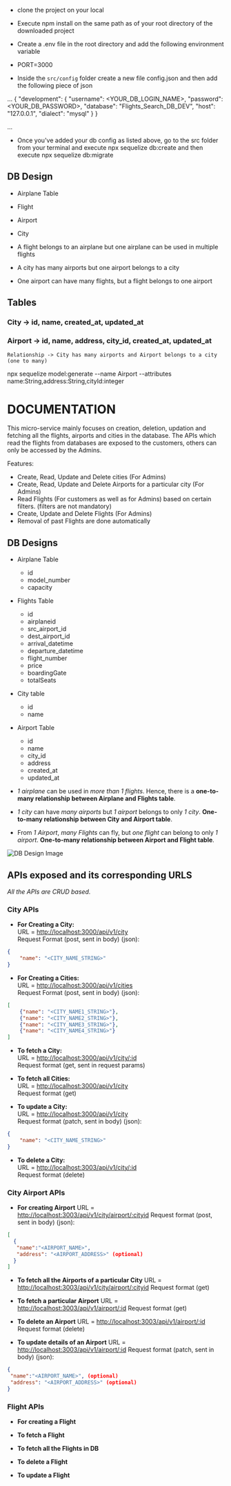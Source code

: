 - clone the project on your local

- Execute npm install on the same path as of your root directory of the downloaded project

- Create a .env file in the root directory and add the following environment variable
- PORT=3000

- Inside the `src/config` folder create a new file config.json and then add the following piece of json

...
{
  "development": {
    "username": <YOUR_DB_LOGIN_NAME>,
    "password": <YOUR_DB_PASSWORD>,
    "database": "Flights_Search_DB_DEV",
    "host": "127.0.0.1",
    "dialect": "mysql"
  }
}

...

- Once you've added your db config as listed above, go to the src folder from your terminal and execute npx sequelize db:create and then execute
npx sequelize db:migrate



## DB Design
  - Airplane Table
  - Flight
  - Airport
  - City 

  - A flight belongs to an airplane but one airplane can be used in multiple flights
  - A city has many airports but one airport belongs to a city
  - One airport can have many flights, but a flight belongs to one airport


  
## Tables

### City -> id, name, created_at, updated_at
### Airport -> id, name, address, city_id, created_at, updated_at
    Relationship -> City has many airports and Airport belongs to a city (one to many)
npx sequelize model:generate --name Airport --attributes name:String,address:String,cityId:integer

# DOCUMENTATION

This micro-service mainly focuses on creation, deletion, updation and fetching all the flights, airports and cities in the database. The APIs which read the flights from databases are exposed to the customers, others can only be accessed by the Admins.

Features:

- Create, Read, Update and Delete cities (For Admins)
- Create, Read, Update and Delete Airports for a particular city (For Admins)
- Read Flights (For customers as well as for Admins) based on certain filters. (filters are not mandatory)
- Create, Update and Delete Flights (For Admins)
- Removal of past Flights are done automatically

## DB Designs

- Airplane Table
  - id
  - model_number
  - capacity
- Flights Table
  - id
  - airplaneid
  - src_airport_id
  - dest_airport_id
  - arrival_datetime
  - departure_datetime
  - flight_number
  - price
  - boardingGate
  - totalSeats
- City table
  - id
  - name
- Airport Table
  - id
  - name
  - city_id
  - address
  - created_at
  - updated_at

- _1 airplane_ can be used in _more than 1 flights_. Hence, there is a **one-to-many relationship between Airplane and Flights table**.
- _1 city_ can have _many airports_ but _1 airport_ belongs to only _1 city_. **One-to-many relationship between City and Airport table**.
- From _1 Airport_, _many Flights_ can fly, but _one flight_ can belong to only _1 airport_. **One-to-many relationship between Airport and Flight table**.

![DB Design Image](./docImages/DB%20Designs.jpeg)

## APIs exposed and its corresponding URLS

_All the APIs are CRUD based._

### City APIs

- **For Creating a City:**  
URL = <http://localhost:3000/api/v1/city>  
Request Format (post, sent in body) (json):

```json
{
    "name": "<CITY_NAME_STRING>"
}
```

- **For Creating a Cities:**  
URL = <http://localhost:3000/api/v1/cities>  
Request Format (post, sent in body) (json):

```json
[
    {"name": "<CITY_NAME1_STRING>"},
    {"name": "<CITY_NAME2_STRING>"},
    {"name": "<CITY_NAME3_STRING>"},
    {"name": "<CITY_NAME4_STRING>"}
]
```

- **To fetch a City:**  
URL = <http://localhost:3000/api/v1/city/:id>  
Request format (get, sent in request params)

- **To fetch all Cities:**  
URL = <http://localhost:3000/api/v1/city>  
Request format (get)

- **To update a City:**  
URL = <http://localhost:3000/api/v1/city>  
Request format (patch, sent in body) (json):

```json
{
    "name": "<CITY_NAME_STRING>"
}
```

- **To delete a City:**  
URL = <http://localhost:3003/api/v1/city/:id>  
Request format (delete)

### City Airport APIs

- **For creating Airport**
URL = <http://localhost:3003/api/v1/city/airport/:cityid>
Request format (post, sent in body) (json):

```json
[
  {
   "name":"<AIRPORT_NAME>",
   "address": "<AIRPORT_ADDRESS>" (optional)
  }
]
```

- **To fetch all the Airports of a particular City**
URL = <http://localhost:3003/api/v1/city/airport/:cityid>
Request format (get)

- **To fetch a particular Airport**
URL = <http://localhost:3003/api/v1/airport/:id>
Request format (get)

- **To delete an Airport**
URL = <http://localhost:3003/api/v1/airport/:id>
Request format (delete)

- **To update details of an Airport**
URL = <http://localhost:3003/api/v1/airport/:id>
Request format (patch, sent in body) (json):

```json
{
 "name":"<AIRPORT_NAME>", (optional)
 "address": "<AIRPORT_ADDRESS>" (optional)
}
```

### Flight APIs

- **For creating a Flight**

- **To fetch a Flight**

- **To fetch all the Flights in DB**

- **To delete a Flight**

- **To update a Flight**